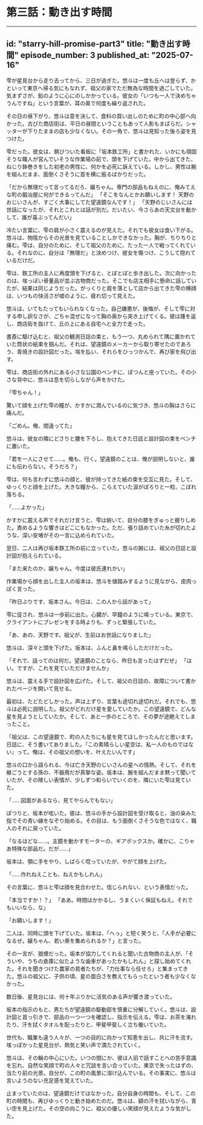
# 第三話：動き出す時間

---
id: "starry-hill-promise-part3"
title: "動き出す時間"
episode_number: 3
published_at: "2025-07-16"
---

雫が星見台から走り去ってから、三日が過ぎた。悠斗は一度も丘へは登らず、かといって東京へ帰る気にもなれず、祖父の家でただ無為な時間を過ごしていた。気まずさが、鉛のように心にのしかかっている。彼女の「いつも一人で決めちゃうんですね」という言葉が、耳の奥で何度も繰り返された。


その日の昼下がり、悠斗は意を決して、食料の買い出しのために町の中心部へ向かった。古びた商店街は、平日の昼間ということもあって人影もまばらだ。シャッターが下りたままの店も少なくない。その一角で、悠斗は見知った後ろ姿を見つけた。

雫だった。彼女は、錆びついた看板に「坂本鉄工所」と書かれた、いかにも頑固そうな職人が営んでいそうな作業場の前で、頭を下げていた。中から出てきた、ねじり鉢巻きをした初老の男性に、何かを必死に訴えている。しかし、男性は腕を組んだまま、面倒くさそうに首を横に振るばかりだった。

「だから無理だって言ってるだろ、嬢ちゃん。専門の部品もねえのに、俺みてえな町の鍛冶屋に何ができるってんだ」
「そこをなんとかお願いします！ 天野のおじいさんが、すごく大事にしてた望遠鏡なんです！」
「天野のじいさんには世話になったが、それとこれとは話が別だ。だいたい、今さらあの天文台を動かして、誰が喜ぶってんだい」

冷たい言葉に、雫の肩が小さく震えるのが見えた。それでも彼女は食い下がる。悠斗は、物陰からその光景を見ていることしかできなかった。胸が、ちりちりと痛む。雫は、自分のために、そして祖父のために、たった一人で戦ってくれている。それなのに、自分は「無理だ」と決めつけ、彼女を傷つけ、こうして隠れているだけだ。

雫は、鉄工所の主人に再度頭を下げると、とぼとぼと歩き出した。次に向かったのは、埃っぽい骨董品が並ぶ古物商だった。そこでも店主相手に懸命に話していたが、結果は同じようだった。がっくりと肩を落として店から出てきた雫の横顔は、いつもの快活さが嘘のように、疲れ切って見えた。

悠斗は、いてもたってもいられなくなった。自己嫌悪が、後悔が、そして雫に対する申し訳なさが、ごちゃ混ぜになって胸の奥から突き上げてくる。彼は踵を返し、商店街を抜けて、丘の上にある自宅へと全力で走った。

書斎に駆け込むと、祖父の観測日誌の束と、もう一つ、丸められて隅に置かれていた筒状の紙束を掴んだ。それは、望遠鏡のメーカーから取り寄せたのであろう、青焼きの設計図だった。埃を払い、それらをひっつかんで、再び家を飛び出す。

雫は、商店街の外れにある小さな公園のベンチに、ぽつんと座っていた。その小さな背中に、悠斗は息を切らしながら声をかけた。

「雫ちゃん！」

驚いて顔を上げた雫の瞳が、かすかに潤んでいるのに気づき、悠斗の胸はさらに痛んだ。

「ごめん。俺、間違ってた」

悠斗は、彼女の隣にどさりと腰を下ろし、抱えてきた日誌と設計図の束をベンチに置いた。

「君を一人にさせて……。俺も、行く。望遠鏡のことは、俺が説明しないと、誰にも伝わらない。そうだろ？」

雫は、何も言わずに悠斗の顔と、彼が持ってきた紙の束を交互に見た。そして、ゆっくりと顔を上げた。大きな瞳から、こらえていた涙がぽろりと一粒、こぼれ落ちる。

「……よかった」

かすかに震える声でそれだけ言うと、雫は俯いて、自分の膝をぎゅっと握りしめた。責めるような響きはどこにもなかった。ただ、張り詰めていた糸が切れたような、深い安堵がその一言に込められていた。

翌日、二人は再び坂本鉄工所の前に立っていた。悠斗の腕には、祖父の日誌と設計図が抱えられている。

「また来たのか、嬢ちゃん。今度は彼氏連れかい」

作業場から顔を出した主人の坂本は、悠斗を値踏みするように見ながら、皮肉っぽく言った。

「昨日ぶりです、坂本さん。今日は、この人から話があって」

雫に促され、悠斗は一歩前に出た。心臓が、早鐘のように鳴っている。東京で、クライアントにプレゼンをする時よりも、ずっと緊張していた。

「あ、あの、天野です。祖父が、生前はお世話になりました」

悠斗は、深々と頭を下げた。坂本は、ふんと鼻を鳴らしただけだった。

「それで、話ってのは何だ。望遠鏡のことなら、昨日も言ったはずだぜ」
「はい。ですが、これを見ていただけませんか」

悠斗は、震える手で設計図を広げた。そして、祖父の日誌の、故障について書かれたページを開いて見せる。

最初は、たどたどしかった。声は上ずり、言葉も途切れ途切れだ。それでも、悠斗は必死に説明した。祖父がどれだけ星を愛していたか。この望遠鏡で、どんな星を見ようとしていたか。そして、あと一歩のところで、その夢が途絶えてしまったこと。

「祖父は、この望遠鏡で、町の人たちにも星を見てほしかったんだと思います。日誌に、そう書いてありました。『この素晴らしい星空は、私一人のものではない』って。俺は、その祖父の想いを、叶えたいんです」

悠斗の口から語られる、今は亡き天野のじいさんの星への情熱。そして、それを継ごうとする孫の、不器用だが真摯な姿。坂本は、腕を組んだまま黙って聞いていたが、その険しい表情が、少しずつ和らいでいくのを、隣にいた雫は見ていた。

「……図面があるなら、見てやらんでもない」

ぽつりと、坂本が呟いた。彼は、悠斗の手から設計図を受け取ると、油の染みた指でその青い線をなぞり始める。その目は、もう面倒くさそうな色ではなく、職人のそれに戻っていた。

「なるほどな……。主鏡を動かすモーターの、ギアボックスか。確かに、こりゃあ特殊な部品だ。だが……」

坂本は、顎に手をやり、しばらく唸っていたが、やがて顔を上げた。

「……作れねえことも、ねえかもしれん」

その言葉に、悠斗と雫は顔を見合わせた。信じられない、という表情だった。

「本当ですか！？」
「ああ。時間はかかるし、うまくいく保証もねえ。それでもいいなら、な」

「お願いします！」

二人は、同時に頭を下げていた。坂本は、「へっ」と短く笑うと、「人手が必要になるぜ。嬢ちゃん、若い衆を集められるか？」と言った。

その一言が、狼煙だった。坂本が協力してくれると聞いた古物商の主人が、「そういや、うちの倉庫に似たような歯車があったかもしれん」と探し始めてくれた。それを聞きつけた農家の若者たちが、「力仕事なら任せろ」と集まってきた。悠斗の祖父に、子供の頃、星の面白さを教えてもらったという者も少なくなかった。

数日後、星見台には、何十年ぶりかに活気のある声が響き渡っていた。

坂本の指示のもと、男たちが望遠鏡の駆動部を慎重に分解していく。悠斗は、設計図と首っ引きで、部品の一つ一つを確認し、指示を伝える。雫は、お茶を淹れたり、汗を拭くタオルを配ったりと、甲斐甲斐しく立ち働いていた。

世代も、職業も違う人々が、一つの目的に向かって知恵を出し、共に汗を流す。埃っぽかった星見台が、熱気と笑い声で満たされていく。

悠斗は、その輪の中心にいた。いつの間にか、彼は人前で話すことへの苦手意識を忘れ、自然な笑顔で町の人々と冗談を言い合っていた。東京で失ったはずの、当たり前の光景。自分が、この町の風景に溶け込んでいる。その事実に、悠斗は言いようのない充足感を覚えていた。

止まっていたのは、望遠鏡だけではなかった。自分自身の時間も、そして、この町の時間も、再びゆっくりと動き始めたのだ。悠斗は、額の汗を拭いながら、青い空を見上げた。その空の向こうに、祖父の優しい笑顔が見えたような気がした。
